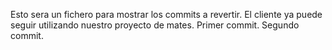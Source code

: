  Esto sera un fichero para mostrar los commits a revertir. El cliente ya puede seguir utilizando nuestro proyecto de mates. Primer commit. Segundo commit.
